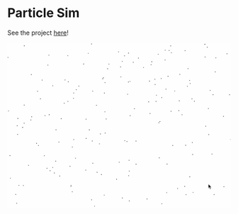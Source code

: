 # Particle Sim

See the project [here](https://sknop8.github.io/Particles/)!  

![](https://github.com/sknop8/Particles/blob/master/particles.gif)
